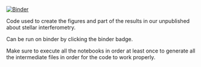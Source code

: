 [![Binder](https://mybinder.org/badge_logo.svg)](https://mybinder.org/v2/gh/ivianrr/interferometry-paper/master?urlpath=lab/tree/ipynb)

Code used to create the figures and part of the results in our unpublished about stellar interferometry.

Can be run on binder by clicking the binder badge.

Make sure to execute all the notebooks in order at least once to generate all the intermediate files in order for the code to work properly.

